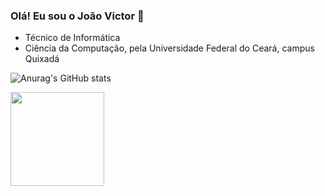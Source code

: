 ### Olá! Eu sou o João Victor 👋

- Técnico de Informática
- Ciência da Computação, pela Universidade Federal do Ceará, campus Quixadá


![Anurag's GitHub stats](https://github-readme-stats.vercel.app/api?username=joaovictorgit&show_icons=true&theme=dark)


<div>
  <a href="https://github.com/joaovictorgit?tab=repositories">
  <img height="150em" src="https://github-readme-stats.vercel.app/api/top-langs/?username=joaovictorgit&layout=compact&langs_count=7&theme=dark"/>
</div>



<!--
**joaovictorgit/joaovictorgit** is a ✨ _special_ ✨ repository because its `README.md` (this file) appears on your GitHub profile.

Here are some ideas to get you started:

- 🔭 I’m currently working on ...
- 🌱 I’m currently learning ...
- 👯 I’m looking to collaborate on ...
- 🤔 I’m looking for help with ...
- 💬 Ask me about ...
- 📫 How to reach me: ...
- 😄 Pronouns: ...
- ⚡ Fun fact: ...
-->
